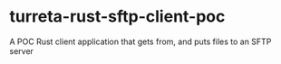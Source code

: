 # turreta-rust-sftp-client-poc
A POC Rust client application that gets from, and puts files to an SFTP server
